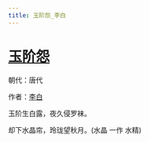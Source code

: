```yaml
---
title: 玉阶怨_李白
---
```


# [玉阶怨](http://so.gushiwen.org/view_7783.aspx)

朝代：唐代

作者：[李白](http://so.gushiwen.org/author_247.aspx)

玉阶生白露，夜久侵罗袜。

却下水晶帘，玲珑望秋月。(水晶 一作 水精)&nbsp;